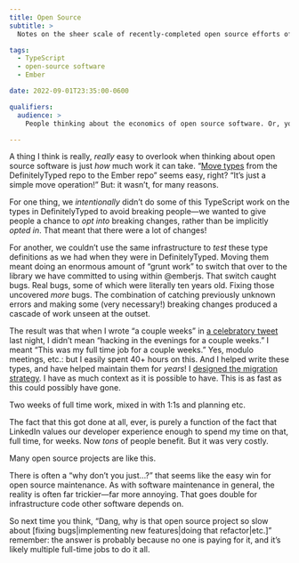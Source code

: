 ```yaml
---
title: Open Source
subtitle: >
  Notes on the sheer scale of recently-completed open source efforts of mine.

tags:
  - TypeScript
  - open-source software
  - Ember

date: 2022-09-01T23:35:00-0600

qualifiers:
  audience: >
    People thinking about the economics of open source software. Or, you know: just people who *use* open source software!

---
```


A thing I think is really, *really* easy to overlook when thinking about open source software is just *how* much work it can take. “[Move types][pr] from the DefinitelyTyped repo to the Ember repo” seems easy, right? “It’s just a simple move operation!” But: it wasn’t, for many reasons.

[pr]: https://github.com/emberjs/ember.js/pull/20180

For one thing, we *intentionally* didn’t do some of this TypeScript work on the types in DefinitelyTyped to avoid breaking people—we wanted to give people a chance to *opt into* breaking changes, rather than be implicitly *opted in*. That meant that there were a lot of changes!

For another, we couldn’t use the same infrastructure to *test* these type definitions as we had when they were in DefinitelyTyped. Moving them meant doing an enormous amount of “grunt work” to switch that over to the library we have committed to using within @emberjs. That switch caught bugs. Real bugs, some of which were literally ten years old. Fixing those uncovered *more* bugs. The combination of catching previously unknown errors and making some (very necessary!) breaking changes produced a cascade of work unseen at the outset.

The result was that when I wrote “a couple weeks” in [a celebratory tweet][tweet] last night, I didn’t mean “hacking in the evenings for a couple weeks.” I meant “This was my full time job for a couple weeks.” Yes, modulo meetings, etc.: but I easily spent 40+ hours on this. And I helped write these types, and have helped maintain them for *years*! I [designed the migration strategy][rfc]. I have as much context as it is possible to have. This is as fast as this could possibly have gone.

[tweet]: https://twitter.com/chriskrycho/status/1565182254443216897
[rfc]: https://rfcs.emberjs.com/id/0800-ts-adoption-plan/

Two weeks of full time work, mixed in with 1:1s and planning etc.

The fact that this got done at all, ever, is purely a function of the fact that LinkedIn values our developer experience enough to spend my time on that, full time, for weeks. Now *tons* of people benefit. But it was very costly.

Many open source projects are like this.

There is often a “why don’t you just…?” that seems like the easy win for open source maintenance. As with software maintenance in general, the reality is often far trickier—far more annoying. That goes double for infrastructure code other software depends on. 

So next time you think, “Dang, why is that open source project so slow about \[fixing bugs|implementing new features|doing that refactor|etc.]” remember: the answer is probably because no one is paying for it, and it’s likely multiple full-time jobs to do it all.
